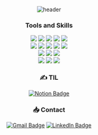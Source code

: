 <div align=center>

  ![header](https://capsule-render.vercel.app/api?type=venom&color=auto&height=300&text=alswla's%20Github&animation=twinkling&fontSize=80)  
  
  <h3 align=center>Tools and Skills</h3>
  <img src="https://img.shields.io/badge/javascript-F7DF1E?style=flat-square&logo=javascript&logoColor=black">
  <img src="https://img.shields.io/badge/react-61DAFB?style=flat-square&logo=react&logoColor=black"> 
  <img src="https://img.shields.io/badge/redux-%23593d88.svg?style=flat-square&logo=redux&logoColor=white">
  <img src="https://img.shields.io/badge/zustand-%2320232a.svg?style=flat-square&logo=react&logoColor=white">
  <img src="https://img.shields.io/badge/tailwindCSS-06B6D4?style=flat-square&logo=tailwindCSS&logoColor=white">
  <br>
  <img src="https://img.shields.io/badge/node.js-339933?style=flat-square&logo=Node.js&logoColor=white">
  <img src="https://img.shields.io/badge/express-000000?style=flat-square&logo=express&logoColor=white">
  <img src="https://img.shields.io/badge/MongoDB%20&%20Mongoose-%234ea94b.svg?style=flat-square&logo=mongodb&logoColor=white">
  <img src="https://img.shields.io/badge/netlify-%23000000.svg?style=flat-square&logo=netlify&logoColor=#00C7B7">
  <img src="https://img.shields.io/badge/amazonaws-232F3E?style=flat-square&logo=amazonaws&logoColor=white"> 
  <br>
  <img src="https://img.shields.io/badge/FFmpeg-000?style=flat-square&logo&logoColor=white">
  <img src="https://img.shields.io/badge/TensorFlow-FF6F00?style=flat-square&logo=TensorFlow&logoColor=white">
  <img src="https://img.shields.io/badge/sharp-99CC00?style=flat-square&logo=sharp&logoColor=white">
  <br>
  <img src="https://img.shields.io/badge/react%20dom%20testing-%2320232a.svg?style=flat-square&logo=react&logoColor=%2361DAFB">
  <img src="https://img.shields.io/badge/-jest-%23C21325?style=flat-square&logo=jest&logoColor=white">
  <img src="https://img.shields.io/badge/Vitest-%2344A833.svg?style=flat-square&logoColor=white">

  <br>
  <h3 align=center> ✍️ TIL </h3>

  [![Notion Badge](https://img.shields.io/badge/Notion-333333?style=flat&logo=Notion&logoColor=white&link==https://chloehan.notion.site/My-momentum-e7b0fcf58fc643539f83be7ff2a43078?pvs=4)](https://chloehan.notion.site/My-momentum-e7b0fcf58fc643539f83be7ff2a43078?pvs=4)

  <h3 align=center>📥 Contact </h3>
  
  [![Gmail Badge](https://img.shields.io/badge/Gmail-D14836?style=flat&logo=Gmail&logoColor=white)](mailto:minji5064@gmail.com)
  [![LinkedIn Badge](http://img.shields.io/badge/-LinkedIn-0072b1?style=flat&logo=linkedin&link==https://www.linkedin.com/in/minji-han/)](https://www.linkedin.com/in/minji-han/)

  <div align=center>
  </div>
</div>

